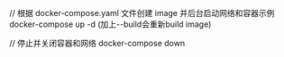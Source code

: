 // 根据 docker-compose.yaml 文件创建 image 并后台启动网络和容器示例
docker-compose up -d  (加上--build会重新build image)

// 停止并关闭容器和网络
docker-compose down